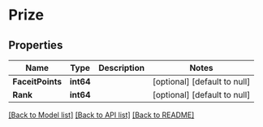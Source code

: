 # Prize

## Properties
Name | Type | Description | Notes
------------ | ------------- | ------------- | -------------
**FaceitPoints** | **int64** |  | [optional] [default to null]
**Rank** | **int64** |  | [optional] [default to null]

[[Back to Model list]](../README.md#documentation-for-models) [[Back to API list]](../README.md#documentation-for-api-endpoints) [[Back to README]](../README.md)


